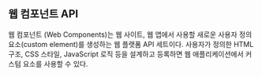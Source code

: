 ## 웹 컴포넌트 API

웹 컴포넌트 (Web Components)는 웹 사이트, 웹 앱에서 사용할 새로운 사용자 정의요소(custom element)를 생성하는 웹 플랫폼 API 세트이다. 사용자가 정의한 HTML 구조, CSS 스타일, JavaScript 로직 등을 설계하고 등록하면 웹 애플리케이션에서 커스텀 요소를 사용할 수 있다.

